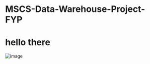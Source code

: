 # MSCS-Data-Warehouse-Project-FYP

# hello there
![image](https://github.com/user-attachments/assets/a23fbe1f-d4e0-4f1f-81b8-783e49ecc9b9)
